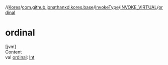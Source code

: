 //[Kores](../../../index.md)/[com.github.jonathanxd.kores.base](../../index.md)/[InvokeType](../index.md)/[INVOKE_VIRTUAL](index.md)/[ordinal](ordinal.md)



# ordinal  
[jvm]  
Content  
val [ordinal](ordinal.md): [Int](https://kotlinlang.org/api/latest/jvm/stdlib/kotlin/-int/index.html)  



